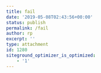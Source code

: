 ```yaml
---
title: fail
date: '2019-05-08T02:43:56+00:00'
status: publish
permalink: /fail
author: rp
excerpt: ''
type: attachment
id: 1280
siteground_optimizer_is_optimized:
    - '1'
---
```

<!DOCTYPE html PUBLIC "-//W3C//DTD HTML 4.0 Transitional//EN" "http://www.w3.org/TR/REC-html40/loose.dtd">
<?xml encoding="UTF-8">
